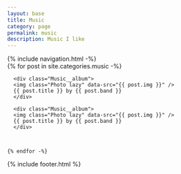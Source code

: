 ```yaml
---
layout: base
title: Music
category: page
permalink: music
description: Music I like
---
```


<div class="Content">
  {% include navigation.html -%}

  <div class="Music__grid">
    {% for post in site.categories.music -%}

      <div class="Music__album">
      <img class="Photo lazy" data-src="{{ post.img }}" />
      {{ post.title }} by {{ post.band }}
      </div>

      <div class="Music__album">
      <img class="Photo lazy" data-src="{{ post.img }}" />
      {{ post.title }} by {{ post.band }}
      </div>



    {% endfor -%}
  </div>


  {% include footer.html %}
</div>
